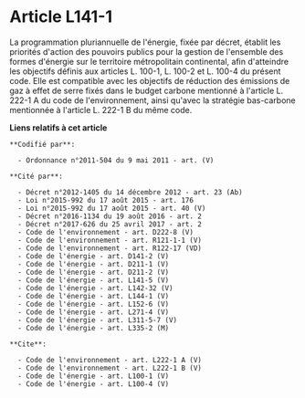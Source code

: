 # Article L141-1

La programmation pluriannuelle de l'énergie, fixée par décret, établit les priorités d'action des pouvoirs publics pour la
gestion de l'ensemble des formes d'énergie sur le territoire métropolitain continental, afin d'atteindre les objectifs
définis aux articles L. 100-1, L. 100-2 et L. 100-4 du présent code. Elle est compatible avec les objectifs de réduction des
émissions de gaz à effet de serre fixés dans le budget carbone mentionné à l'article L. 222-1 A du code de l'environnement,
ainsi qu'avec la stratégie bas-carbone mentionnée à l'article L. 222-1 B du même code.

**Liens relatifs à cet article**

	**Codifié par**:

	  - Ordonnance n°2011-504 du 9 mai 2011 - art. (V)

	**Cité par**:

	  - Décret n°2012-1405 du 14 décembre 2012 - art. 23 (Ab)
	  - Loi n°2015-992 du 17 août 2015 - art. 176
	  - Loi n°2015-992 du 17 août 2015 - art. 40 (V)
	  - Décret n°2016-1134 du 19 août 2016 - art. 2
	  - Décret n°2017-626 du 25 avril 2017 - art. 2
	  - Code de l'environnement - art. D222-8 (V)
	  - Code de l'environnement - art. R121-1-1 (V)
	  - Code de l'environnement - art. R122-17 (VD)
	  - Code de l'énergie - art. D141-2 (V)
	  - Code de l'énergie - art. D211-1 (V)
	  - Code de l'énergie - art. D211-2 (V)
	  - Code de l'énergie - art. L141-5 (V)
	  - Code de l'énergie - art. L142-32 (V)
	  - Code de l'énergie - art. L144-1 (V)
	  - Code de l'énergie - art. L152-6 (V)
	  - Code de l'énergie - art. L271-4 (V)
	  - Code de l'énergie - art. L311-5-7 (V)
	  - Code de l'énergie - art. L335-2 (M)

	**Cite**:

	  - Code de l'environnement - art. L222-1 A (V)
	  - Code de l'environnement - art. L222-1 B (V)
	  - Code de l'énergie - art. L100-1 (V)
	  - Code de l'énergie - art. L100-4 (V)
